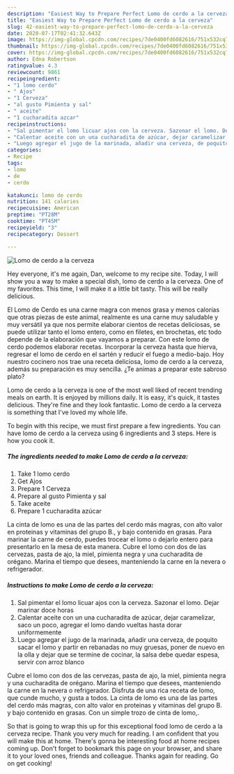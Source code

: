 ```yaml
---
description: "Easiest Way to Prepare Perfect Lomo de cerdo a la cerveza"
title: "Easiest Way to Prepare Perfect Lomo de cerdo a la cerveza"
slug: 42-easiest-way-to-prepare-perfect-lomo-de-cerdo-a-la-cerveza
date: 2020-07-17T02:41:32.643Z
image: https://img-global.cpcdn.com/recipes/7de0400fd6082616/751x532cq70/lomo-de-cerdo-a-la-cerveza-foto-principal.jpg
thumbnail: https://img-global.cpcdn.com/recipes/7de0400fd6082616/751x532cq70/lomo-de-cerdo-a-la-cerveza-foto-principal.jpg
cover: https://img-global.cpcdn.com/recipes/7de0400fd6082616/751x532cq70/lomo-de-cerdo-a-la-cerveza-foto-principal.jpg
author: Edna Robertson
ratingvalue: 4.3
reviewcount: 9861
recipeingredient:
- "1 lomo cerdo"
- " Ajos"
- "1 Cerveza"
- "al gusto Pimienta y sal"
- " aceite"
- "1 cucharadita azcar"
recipeinstructions:
- "Sal pimentar el lomo licuar ajos con la cerveza. Sazonar el lomo. Dejar marinar doce horas"
- "Calentar aceite con un una cucharadita de azúcar, dejar caramelizar, saco un poco, agregar el lomo dando vueltas hasta dorar uniformemente"
- "Luego agregar el jugo de la marinada, añadir una cerveza, de poquito sacar el lomo y partir en rebanadas no muy gruesas, poner de nuevo en la olla y dejar que se termine de cocinar, la salsa debe quedar espesa, servir con arroz blanco"
categories:
- Recipe
tags:
- lomo
- de
- cerdo

katakunci: lomo de cerdo 
nutrition: 141 calories
recipecuisine: American
preptime: "PT28M"
cooktime: "PT45M"
recipeyield: "3"
recipecategory: Dessert

---
```



![Lomo de cerdo a la cerveza](https://img-global.cpcdn.com/recipes/7de0400fd6082616/751x532cq70/lomo-de-cerdo-a-la-cerveza-foto-principal.jpg)

Hey everyone, it's me again, Dan, welcome to my recipe site. Today, I will show you a way to make a special dish, lomo de cerdo a la cerveza. One of my favorites. This time, I will make it a little bit tasty. This will be really delicious.

El Lomo de Cerdo es una carne magra con menos grasa y menos calorías que otras piezas de este animal, realmente es una carne muy saludable y muy versátil ya que nos permite elaborar cientos de recetas deliciosas, se puede utilizar tanto el lomo entero, como en filetes, en brochetas, etc todo depende de la elaboración que vayamos a preparar. Con este lomo de cerdo podemos elaborar recetas. Incorporar la cerveza hasta que hierva, regresar el lomo de cerdo en el sartén y reducir el fuego a medio-bajo. Hoy nuestro cocinero nos trae una receta deliciosa, lomo de cerdo a la cerveza, además su preparación es muy sencilla. ¿Te animas a preparar este sabroso plato?

Lomo de cerdo a la cerveza is one of the most well liked of recent trending meals on earth. It is enjoyed by millions daily. It is easy, it's quick, it tastes delicious. They're fine and they look fantastic. Lomo de cerdo a la cerveza is something that I've loved my whole life.


To begin with this recipe, we must first prepare a few ingredients. You can have lomo de cerdo a la cerveza using 6 ingredients and 3 steps. Here is how you cook it.

<!--inarticleads1-->

##### The ingredients needed to make Lomo de cerdo a la cerveza:

1. Take 1 lomo cerdo
1. Get  Ajos
1. Prepare 1 Cerveza
1. Prepare al gusto Pimienta y sal
1. Take  aceite
1. Prepare 1 cucharadita azúcar


La cinta de lomo es una de las partes del cerdo más magras, con alto valor en proteinas y vitaminas del grupo B., y bajo contenido en grasas. Para marinar la carne de cerdo, puedes trocear el lomo o dejarlo entero para presentarlo en la mesa de esta manera. Cubre el lomo con dos de las cervezas, pasta de ajo, la miel, pimienta negra y una cucharadita de orégano. Marina el tiempo que desees, manteniendo la carne en la nevera o refrigerador. 

<!--inarticleads2-->

##### Instructions to make Lomo de cerdo a la cerveza:

1. Sal pimentar el lomo licuar ajos con la cerveza. Sazonar el lomo. Dejar marinar doce horas
1. Calentar aceite con un una cucharadita de azúcar, dejar caramelizar, saco un poco, agregar el lomo dando vueltas hasta dorar uniformemente
1. Luego agregar el jugo de la marinada, añadir una cerveza, de poquito sacar el lomo y partir en rebanadas no muy gruesas, poner de nuevo en la olla y dejar que se termine de cocinar, la salsa debe quedar espesa, servir con arroz blanco


Cubre el lomo con dos de las cervezas, pasta de ajo, la miel, pimienta negra y una cucharadita de orégano. Marina el tiempo que desees, manteniendo la carne en la nevera o refrigerador. Disfruta de una rica receta de lomo, que cunde mucho, y gusta a todos. La cinta de lomo es una de las partes del cerdo más magras, con alto valor en proteinas y vitaminas del grupo B. y bajo contenido en grasas. Con un simple trozo de cinta de lomo,. 

So that is going to wrap this up for this exceptional food lomo de cerdo a la cerveza recipe. Thank you very much for reading. I am confident that you will make this at home. There's gonna be interesting food at home recipes coming up. Don't forget to bookmark this page on your browser, and share it to your loved ones, friends and colleague. Thanks again for reading. Go on get cooking!
